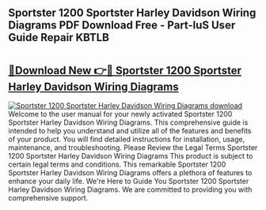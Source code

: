 ## Sportster 1200 Sportster Harley Davidson Wiring Diagrams PDF Download Free - Part-luS User Guide Repair KBTLB

# <h2><a href="http://dfjk25.blite.top/?on=Sportster+1200+Sportster+Harley+Davidson+Wiring+Diagrams">🔗Download New 👉🔴 Sportster 1200 Sportster Harley Davidson Wiring Diagrams</a></h2>

[![Sportster 1200 Sportster Harley Davidson Wiring Diagrams download](https://i.imgur.com/lujVjoI.png)](http://dfjk25.blite.top/?on=Sportster+1200+Sportster+Harley+Davidson+Wiring+Diagrams)
Welcome to the user manual for your newly activated Sportster 1200 Sportster Harley Davidson Wiring Diagrams. This comprehensive guide is intended to help you understand and utilize all of the features and benefits of your product. You will find detailed instructions for installation, usage, maintenance, and troubleshooting. Please Review the Legal Terms Sportster 1200 Sportster Harley Davidson Wiring Diagrams This product is subject to certain legal terms and conditions. This remarkable Sportster 1200 Sportster Harley Davidson Wiring Diagrams offers a plethora of features to enhance your daily life. We're Here to Guide You Sportster 1200 Sportster Harley Davidson Wiring Diagrams. We are committed to providing you with comprehensive support.
